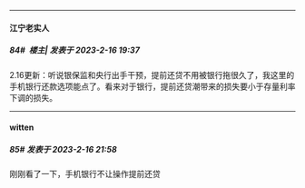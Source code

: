 
*****

####  江宁老实人  
##### 84#         楼主| 发表于 2023-2-16 19:37

2.16更新：听说银保监和央行出手干预，提前还贷不用被银行拖很久了，我这里的手机银行还款选项能点了。看来对于银行，提前还贷潮带来的损失要小于存量利率下调的损失。


*****

####  witten  
##### 85#       发表于 2023-2-16 21:58

刚刚看了一下，手机银行不让操作提前还贷

